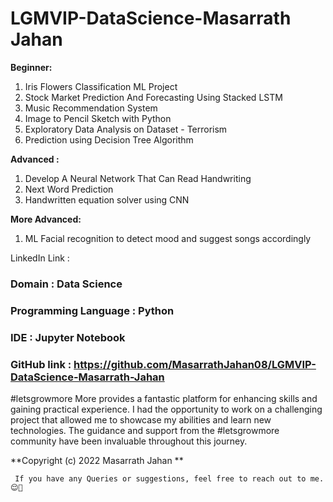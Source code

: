# LGMVIP-DataScience-Masarrath Jahan



**Beginner:**
1) Iris Flowers Classification ML Project
2) Stock Market Prediction And Forecasting Using Stacked LSTM
3) Music Recommendation System
4) Image to Pencil Sketch with Python
5)  Exploratory Data Analysis on Dataset - Terrorism
6) Prediction using Decision Tree Algorithm

 **Advanced :**
1) Develop A Neural Network That Can Read Handwriting
2) Next Word Prediction
3) Handwritten equation solver using CNN

**More Advanced:**
1) ML Facial recognition to detect mood and suggest songs accordingly

LinkedIn Link :
### Domain : Data Science
### Programming Language : Python
### IDE : Jupyter Notebook
### GitHub link : https://github.com/MasarrathJahan08/LGMVIP-DataScience-Masarrath-Jahan
#letsgrowmore More provides a fantastic platform for enhancing skills and gaining practical experience. I had the opportunity to work on a challenging project that allowed me to showcase my abilities and learn new technologies. The guidance and support from the #letsgrowmore community have been invaluable throughout this journey.

 **Copyright (c) 2022 Masarrath Jahan **

     If you have any Queries or suggestions, feel free to reach out to me.😌🙂
